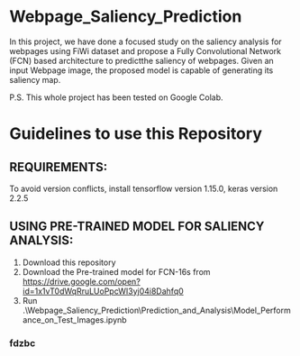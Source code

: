 # Webpage_Saliency_Prediction

In this project, we have done a focused study on the saliency analysis for webpages using FiWi dataset and propose a Fully Convolutional Network (FCN) based architecture to predictthe saliency of webpages. Given an input Webpage image, the proposed model is capable of generating its saliency map.


P.S. This whole project has been tested on Google Colab.

# Guidelines to use this Repository

## REQUIREMENTS:
To avoid version conflicts, install tensorflow version 1.15.0, keras version 2.2.5

## USING PRE-TRAINED MODEL FOR SALIENCY ANALYSIS:
1. Download this repository
2. Download the Pre-trained model for FCN-16s from https://drive.google.com/open?id=1x1vT0dWqRruLUoPpcWI3yj04i8Dahfq0
3. Run .\Webpage_Saliency_Prediction\Prediction_and_Analysis\Model_Performance_on_Test_Images.ipynb

### fdzbc




